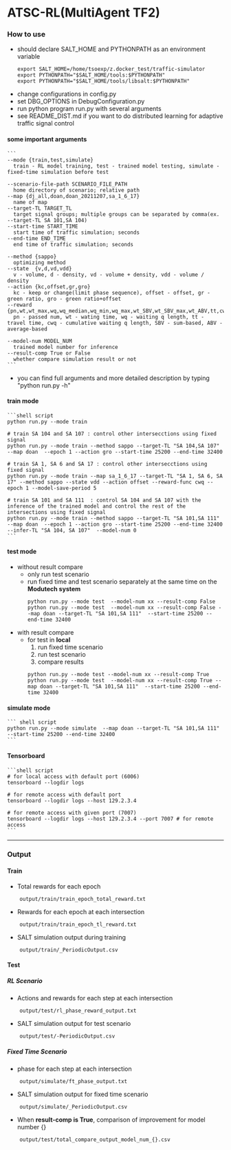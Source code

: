 # ATSC-RL(MultiAgent TF2)

### How to use ###
* should declare SALT_HOME and PYTHONPATH as an environment variable
    ```shell
    export SALT_HOME=/home/tsoexp/z.docker_test/traffic-simulator
    export PYTHONPATH="$SALT_HOME/tools:$PYTHONPATH"
    export PYTHONPATH="$SALT_HOME/tools/libsalt:$PYTHONPATH"
    ```
* change configurations in config.py 
* set DBG_OPTIONS in DebugConfiguration.py
* run python program run.py with several arguments
* see README_DIST.md if you want to do distributed learning for adaptive traffic signal control


####  some important arguments
    ``` 
    --mode {train,test,simulate}
      train - RL model training, test - trained model testing, simulate - fixed-time simulation before test

    --scenario-file-path SCENARIO_FILE_PATH
      home directory of scenario; relative path
    --map {dj_all,doan,doan_20211207,sa_1_6_17}
      name of map
    --target-TL TARGET_TL
      target signal groups; multiple groups can be separated by comma(ex. --target-TL SA 101,SA 104)
    --start-time START_TIME
      start time of traffic simulation; seconds
    --end-time END_TIME
      end time of traffic simulation; seconds

    --method {sappo} 
      optimizing method
    --state  {v,d,vd,vdd}
      v - volume, d - density, vd - volume + density, vdd - volume / density
    --action {kc,offset,gr,gro}
      kc - keep or change(limit phase sequence), offset - offset, gr - green ratio, gro - green ratio+offset
    --reward {pn,wt,wt_max,wq,wq_median,wq_min,wq_max,wt_SBV,wt_SBV_max,wt_ABV,tt,cwq}
      pn - passed num, wt - wating time, wq - waiting q length, tt - travel time, cwq - cumulative waiting q length, SBV - sum-based, ABV - average-based
    
    --model-num MODEL_NUM
      trained model number for inference
    --result-comp True or False
      whether compare simulation result or not 
    ```

* you can find full arguments and more detailed description by typing "python run.py -h"



#### train mode
    ```shell script
    python run.py --mode train
    
    # train SA 104 and SA 107 : control other intersecctions using fixed signal
    python run.py --mode train --method sappo --target-TL "SA 104,SA 107"  --map doan  --epoch 1 --action gro --start-time 25200 --end-time 32400 

    # train SA 1, SA 6 and SA 17 : control other intersecctions using fixed signal
    python run.py --mode train --map sa_1_6_17 --target-TL "SA 1, SA 6, SA 17" --method sappo --state vdd --action offset --reward-func cwq --epoch 1 --model-save-period 5

    # train SA 101 and SA 111  : control SA 104 and SA 107 with the inference of the trained model and control the rest of the intersections using fixed signal 
    python run.py --mode train --method sappo --target-TL "SA 101,SA 111"  --map doan  --epoch 1 --action gro --start-time 25200 --end-time 32400 --infer-TL "SA 104, SA 107"  --model-num 0
    ``` 


#### test mode
* without result compare
  - only run test scenario
  - run fixed time and test scenario separately at the same time on the **Modutech system**
    ```shell script
    python run.py --mode test  --model-num xx --result-comp False
    python run.py --mode test  --model-num xx --result-comp False --map doan --target-TL "SA 101,SA 111"  --start-time 25200 --end-time 32400
    ``` 
* with result compare
  - for test in **local**
    1. run fixed time scenario
    2. run test scenario
    3. compare results
    ```shell script
    python run.py --mode test --model-num xx --result-comp True
    python run.py --mode test  --model-num xx --result-comp True --map doan --target-TL "SA 101,SA 111"  --start-time 25200 --end-time 32400

    ``` 
  
#### simulate mode
    ``` shell script
    python run.py --mode simulate  --map doan --target-TL "SA 101,SA 111"  --start-time 25200 --end-time 32400
    ```

#### Tensorboard
    ```shell script
    # for local access with default port (6006)
    tensorboard --logdir logs
 
    # for remote access with default port
    tensorboard --logdir logs --host 129.2.3.4

    # for remote access with given port (7007)
    tensorboard --logdir logs --host 129.2.3.4 --port 7007 # for remote access
    ``` 

<hr>

### Output ###
#### Train ####
- Total rewards for each epoch
```shell script
    output/train/train_epoch_total_reward.txt
```
- Rewards for each epoch at each intersection
```shell script
    output/train/train_epoch_tl_reward.txt
```
- SALT simulation output during training
```shell script
    output/train/_PeriodicOutput.csv
```

#### Test ####
##### RL Scenario #####
- Actions and rewards for each step at each intersection
```shell script
    output/test/rl_phase_reward_output.txt
```
- SALT simulation output for test scenario
```shell script
    output/test/-PeriodicOutput.csv
```
##### Fixed Time Scenario #####
- phase for each step at each intersection
```shell script
    output/simulate/ft_phase_output.txt
```
- SALT simulation output for fixed time scenario
```shell script
    output/simulate/_PeriodicOutput.csv
```

- When **result-comp is True**, comparison of improvement for model number {}
```shell script
    output/test/total_compare_output_model_num_{}.csv
```
